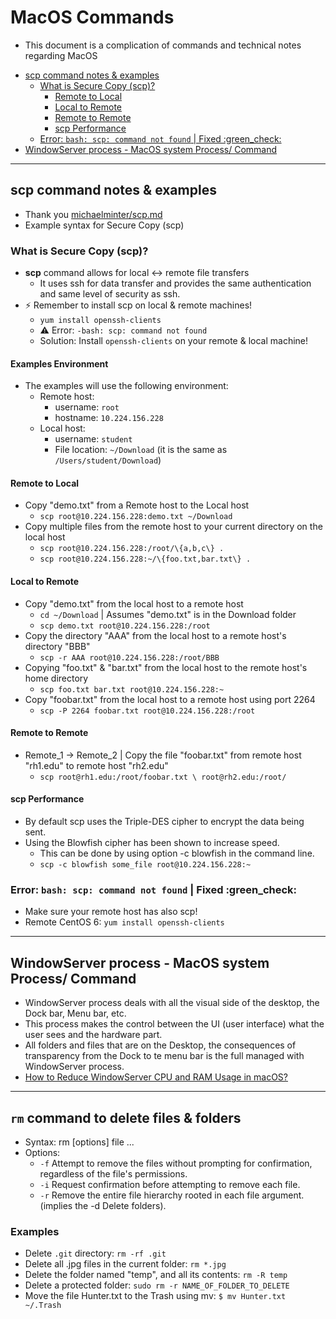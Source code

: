 # MacOS Commands <!-- omit in toc -->
  * This document is a complication of commands and technical notes regarding MacOS

- [scp command notes & examples](#scp-command-notes--examples)
  - [What is Secure Copy (scp)?](#what-is-secure-copy-scp)
    - [Remote to Local](#remote-to-local)
    - [Local to Remote](#local-to-remote)
    - [Remote to Remote](#remote-to-remote)
    - [scp Performance](#scp-performance)
  - [Error: `bash: scp: command not found` | Fixed :green_check:](#error-bash-scp-command-not-found--fixed-green_check)
- [WindowServer process - MacOS system Process/ Command](#windowserver-process---macos-system-process-command)

---

## scp command notes & examples
* Thank you [michaelminter/scp.md](https://gist.github.com/michaelminter/7377743)
* Example syntax for Secure Copy (scp)

### What is Secure Copy (scp)?
* **scp** command allows for local :left_right_arrow: remote file transfers
  * It uses ssh for data transfer and provides the same authentication and same level of security as ssh.
* ⚡️ Remember to install scp on local & remote machines!
  * `yum install openssh-clients`
  * ⚠️ Error: `-bash: scp: command not found`
  * Solution: Install `openssh-clients` on your remote & local machine!

#### Examples Environment <!-- omit in toc -->
* The examples will use the following environment:
  * Remote host:
    * username: `root`
    * hostname: `10.224.156.228`
  * Local host:
    * username: `student`
    * File location: `~/Download` (it is the same as `/Users/student/Download`)

#### Remote to Local
  * Copy "demo.txt" from a Remote host to the Local host
    * `scp root@10.224.156.228:demo.txt ~/Download`
  * Copy multiple files from the remote host to your current directory on the local host
    * `scp root@10.224.156.228:/root/\{a,b,c\} .`
    * `scp root@10.224.156.228:~/\{foo.txt,bar.txt\} .`

#### Local to Remote
  * Copy "demo.txt" from the local host to a remote host
    * `cd ~/Download` | Assumes "demo.txt" is in the Download folder
    * `scp demo.txt root@10.224.156.228:/root`
  * Copy the directory "AAA" from the local host to a remote host's directory "BBB"
    * `scp -r AAA root@10.224.156.228:/root/BBB`
  * Copying "foo.txt" & "bar.txt" from the local host to the remote host's home directory
    * `scp foo.txt bar.txt root@10.224.156.228:~`
  * Copy "foobar.txt" from the local host to a remote host using port 2264
    * `scp -P 2264 foobar.txt root@10.224.156.228:/root`

#### Remote to Remote
  * Remote_1 -> Remote_2 | Copy the file "foobar.txt" from remote host "rh1.edu" to remote host "rh2.edu"
    * `scp root@rh1.edu:/root/foobar.txt \ root@rh2.edu:/root/`

#### scp Performance
* By default scp uses the Triple-DES cipher to encrypt the data being sent.
* Using the Blowfish cipher has been shown to increase speed.
  * This can be done by using option -c blowfish in the command line.
  * `scp -c blowfish some_file root@10.224.156.228:~`

### Error: `bash: scp: command not found` | Fixed :green_check:
  * Make sure your remote host has also scp!
  * Remote CentOS 6: `yum install openssh-clients`

---

## WindowServer process - MacOS system Process/ Command
  * WindowServer process deals with all the visual side of the desktop, the Dock bar, Menu bar, etc.
  * This process makes the control between the UI (user interface) what the user sees and the hardware part.
  * All folders and files that are on the Desktop, the consequences of transparency from the Dock to te menu bar is the full managed with WindowServer process.
  * [How to Reduce WindowServer CPU and RAM Usage in macOS?](https://osxtips.net/how-to-reduce-windowserver-cpu-and-ram-usage-in-macos/)

---
## `rm` command to delete files & folders
  * Syntax:  rm [options] file ...
  * Options: 
    * `-f`   Attempt to remove the files without prompting for confirmation, regardless of the file's permissions.
    * `-i`   Request confirmation before attempting to remove each file.
    * `-r`   Remove the entire file hierarchy rooted in each file argument. (implies the -d  Delete folders).
### Examples
* Delete `.git` directory: `rm -rf .git`
* Delete all .jpg files in the current folder: `rm *.jpg`
* Delete the folder named "temp", and all its contents: `rm -R temp`
* Delete a protected folder: `sudo rm -r NAME_OF_FOLDER_TO_DELETE`
* Move the file Hunter.txt to the Trash using mv: `$ mv Hunter.txt ~/.Trash`
